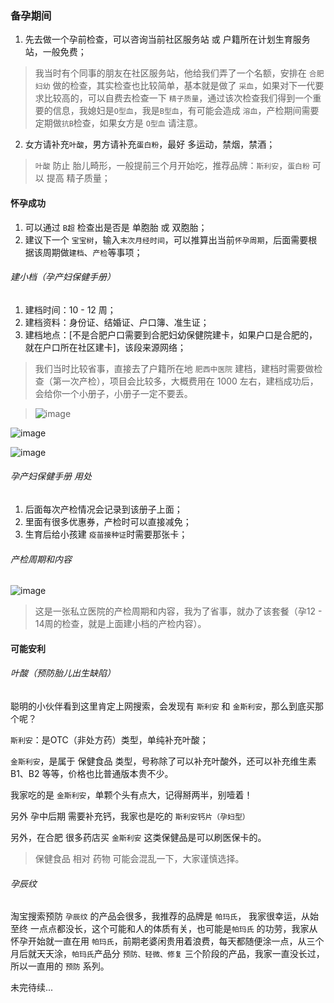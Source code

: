 ### 备孕期间

1. 先去做一个孕前检查，可以咨询当前社区服务站 或 户籍所在计划生育服务站，一般免费；

> 我当时有个同事的朋友在社区服务站，他给我们弄了一个名额，安排在 `合肥妇幼` 做的检查，其实检查也比较简单，基本就是做了 `采血`，如果对下一代要求比较高的，可以自费去检查一下 `精子质量`，通过该次检查我们得到一个重要的信息，我媳妇是`O型血`，我是`B型血`，有可能会造成 `溶血`，产检期间需要定期做`抗B`检查，如果女方是 `O型血` 请注意。

2. 女方请补充`叶酸`，男方请补充`蛋白粉`，最好 多运动，禁烟，禁酒；

> `叶酸` 防止 胎儿畸形，一般提前三个月开始吃，推荐品牌：`斯利安`，`蛋白粉` 可以 提高 精子质量；

#### 怀孕成功

1. 可以通过 `B超` 检查出是否是 单胞胎 或 双胞胎；
2. 建议下一个 `宝宝树`，输入`末次月经时间`，可以推算出当前`怀孕周期`，后面需要根据该周期做`建档`、`产检`等事项；

###### 建小档（孕产妇保健手册）
1. 建档时间：10 - 12 周；
2. 建档资料：身份证、结婚证、户口簿、准生证；
2. 建档地点：[不是合肥户口需要到合肥妇幼保健院建卡，如果户口是合肥的，就在户口所在社区建卡]，该段来源网络；

> 我们当时比较省事，直接去了户籍所在地 `肥西中医院` 建档，建档时需要做检查（第一次产检），项目会比较多，大概费用在 1000 左右，建档成功后，会给你一个小册子，小册子一定不要丢。


> ![image](https://raw.githubusercontent.com/twoer/dads/master/images/%E5%AD%95%E5%A6%87%E4%BF%9D%E5%81%A5%E6%89%8B%E5%86%8C.jpg)

![image](https://raw.githubusercontent.com/twoer/dads/master/images/%E5%AD%95%E5%A6%87%E6%9C%8D%E5%8A%A1%E5%88%B8.jpg)

![image](https://raw.githubusercontent.com/twoer/dads/master/images/%E5%AD%95%E5%A6%87%E4%BF%9D%E5%81%A5%E5%8D%A1.jpg)

###### 孕产妇保健手册 用处
1. 后面每次产检情况会记录到该册子上面；
2. 里面有很多优惠券，产检时可以直接减免；
3. 生育后给小孩建 `疫苗接种证`时需要那张卡；

###### 产检周期和内容
![image](https://raw.githubusercontent.com/twoer/dads/master/images/%E4%BA%A7%E6%A3%80%E5%A5%97%E9%A4%90.jpg)

> 这是一张私立医院的产检周期和内容，我为了省事，就办了该套餐（孕12 - 14周的检查，就是上面建小档的产检内容）。


#### 可能安利

###### 叶酸（预防胎儿出生缺陷）
聪明的小伙伴看到这里肯定上网搜索，会发现有 `斯利安` 和 `金斯利安`，那么到底买那个呢？

`斯利安`：是OTC（非处方药）类型，单纯补充叶酸；

`金斯利安`，是属于 保健食品 类型，号称除了可以补充叶酸外，还可以补充维生素B1、B2 等等，价格也比普通版本贵不少。

我家吃的是 `金斯利安`，单颗个头有点大，记得掰两半，别噎着！

另外 孕中后期 需要补充钙，我家也是吃的 `斯利安钙片（孕妇型）`

另外，在合肥 很多药店买 `金斯利安` 这类保健品是可以刷医保卡的。

> 保健食品 相对 药物 可能会混乱一下，大家谨慎选择。

###### 孕辰纹
淘宝搜索预防 `孕辰纹` 的产品会很多，我推荐的品牌是 `帕玛氏`，
我家很幸运，从始至终 一点点都没长，这个可能和人的体质有关，也可能是`帕玛氏` 的功劳，我家从怀孕开始就一直在用 `帕玛氏`，前期老婆闲贵用着浪费，每天都随便涂一点，从三个月后就天天涂，`帕玛氏`产品分 `预防、轻微、修复` 三个阶段的产品，我家一直没长过，所以一直用的 `预防` 系列。


未完待续...



